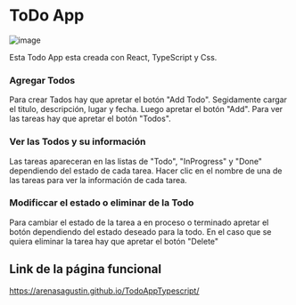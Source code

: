 # ToDo App

![image](https://user-images.githubusercontent.com/72575052/139510357-b232b546-1222-4271-bba6-1ae826a0ec33.png)

Esta Todo App esta creada con React, TypeScript y Css.

### Agregar Todos

Para crear Tados hay que apretar el botón "Add Todo". Segidamente cargar el titulo, descripción, lugar y fecha. Luego apretar el botón "Add".
Para ver las tareas hay que apretar el botón "Todos".

### Ver las Todos y su información

Las tareas apareceran en las listas de "Todo", "InProgress" y "Done" dependiendo del estado de cada tarea. Hacer clic en el nombre de una de las tareas para ver la información de cada tarea.

### Modificcar el estado o eliminar de la Todo

Para cambiar el estado de la tarea a en proceso o terminado apretar el botón dependiendo del estado deseado para la todo. En el caso que se quiera eliminar la tarea hay que apretar el botón "Delete"

## Link de la página funcional
https://arenasagustin.github.io/TodoAppTypescript/

